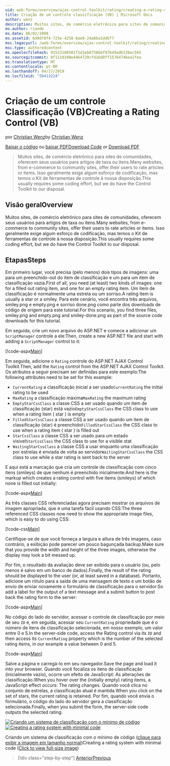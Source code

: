 ```yaml
---
uid: web-forms/overview/ajax-control-toolkit/rating/creating-a-rating-control-vb
title: Criação de um controle classificação (VB) | Microsoft Docs
author: wenz
description: Muitos sites, de comércio eletrônico para sites de comunidades, oferecem seus usuários para artigos de taxa ou itens. Isso geralmente exige algum esforço de codificação, mas temos o...
ms.author: riande
ms.date: 06/02/2008
ms.assetid: 6d0d70f4-725e-4258-8ae8-24a6ba1ddbf7
msc.legacyurl: /web-forms/overview/ajax-control-toolkit/rating/creating-a-rating-control-vb
msc.type: authoredcontent
ms.openlocfilehash: 91523180501f1d1eb67586bf97649ad6226ec565
ms.sourcegitcommit: 0f1119340e4464720cfd16d0ff15764746ea1fea
ms.translationtype: MT
ms.contentlocale: pt-BR
ms.lasthandoff: 04/17/2019
ms.locfileid: "59413224"
---
```

# <a name="creating-a-rating-control-vb"></a><span data-ttu-id="9a134-104">Criação de um controle Classificação (VB)</span><span class="sxs-lookup"><span data-stu-id="9a134-104">Creating a Rating Control (VB)</span></span>

<span data-ttu-id="9a134-105">por [Christian Wenz](https://github.com/wenz)</span><span class="sxs-lookup"><span data-stu-id="9a134-105">by [Christian Wenz](https://github.com/wenz)</span></span>

<span data-ttu-id="9a134-106">[Baixar o código](http://download.microsoft.com/download/9/3/f/93f8daea-bebd-4821-833b-95205389c7d0/rating0.vb.zip) ou [baixar PDF](http://download.microsoft.com/download/2/d/c/2dc10e34-6983-41d4-9c08-f78f5387d32b/rating0VB.pdf)</span><span class="sxs-lookup"><span data-stu-id="9a134-106">[Download Code](http://download.microsoft.com/download/9/3/f/93f8daea-bebd-4821-833b-95205389c7d0/rating0.vb.zip) or [Download PDF](http://download.microsoft.com/download/2/d/c/2dc10e34-6983-41d4-9c08-f78f5387d32b/rating0VB.pdf)</span></span>

> <span data-ttu-id="9a134-107">Muitos sites, de comércio eletrônico para sites de comunidades, oferecem seus usuários para artigos de taxa ou itens.</span><span class="sxs-lookup"><span data-stu-id="9a134-107">Many websites, from e-commerce to community sites, offer their users to rate articles or items.</span></span> <span data-ttu-id="9a134-108">Isso geralmente exige algum esforço de codificação, mas temos o Kit de ferramentas de controle à nossa disposição.</span><span class="sxs-lookup"><span data-stu-id="9a134-108">This usually requires some coding effort, but we do have the Control Toolkit to our disposal.</span></span>


## <a name="overview"></a><span data-ttu-id="9a134-109">Visão geral</span><span class="sxs-lookup"><span data-stu-id="9a134-109">Overview</span></span>

<span data-ttu-id="9a134-110">Muitos sites, de comércio eletrônico para sites de comunidades, oferecem seus usuários para artigos de taxa ou itens.</span><span class="sxs-lookup"><span data-stu-id="9a134-110">Many websites, from e-commerce to community sites, offer their users to rate articles or items.</span></span> <span data-ttu-id="9a134-111">Isso geralmente exige algum esforço de codificação, mas temos o Kit de ferramentas de controle à nossa disposição.</span><span class="sxs-lookup"><span data-stu-id="9a134-111">This usually requires some coding effort, but we do have the Control Toolkit to our disposal.</span></span>

## <a name="steps"></a><span data-ttu-id="9a134-112">Etapas</span><span class="sxs-lookup"><span data-stu-id="9a134-112">Steps</span></span>

<span data-ttu-id="9a134-113">Em primeiro lugar, você precisa (pelo menos) dois tipos de imagens: uma para um preenchido-out do item de classificação e um para um item de classificação vazia.</span><span class="sxs-lookup"><span data-stu-id="9a134-113">First of all, you need (at least) two kinds of images: one for a filled out rating item, and one for an empty rating item.</span></span> <span data-ttu-id="9a134-114">Um item de classificação é normalmente uma estrela ou um sorriso.</span><span class="sxs-lookup"><span data-stu-id="9a134-114">A rating item is usually a star or a smiley.</span></span> <span data-ttu-id="9a134-115">Para este cenário, você encontra três arquivos, smiley.png e empty.png e sorriso done.png como parte dos downloads de código de origem para este tutorial.</span><span class="sxs-lookup"><span data-stu-id="9a134-115">For this scenario, you find three files, smiley.png and empty.png and smiley-done.png as part of the source code downloads for this tutorial.</span></span>

<span data-ttu-id="9a134-116">Em seguida, crie um novo arquivo do ASP.NET e comece a adicionar um `ScriptManager` controle a ele:</span><span class="sxs-lookup"><span data-stu-id="9a134-116">Then, create a new ASP.NET file and start with adding a `ScriptManager` control to it:</span></span>

[!code-aspx[Main](creating-a-rating-control-vb/samples/sample1.aspx)]

<span data-ttu-id="9a134-117">Em seguida, adicione o `Rating` controle do ASP.NET AJAX Control Toolkit.</span><span class="sxs-lookup"><span data-stu-id="9a134-117">Then, add the `Rating` control from the ASP.NET AJAX Control Toolkit.</span></span> <span data-ttu-id="9a134-118">Os atributos a seguir precisam ser definidas para este exemplo:</span><span class="sxs-lookup"><span data-stu-id="9a134-118">The following attributes need to be set for this example:</span></span>

- <span data-ttu-id="9a134-119">`CurrentRating` a classificação inicial a ser usado</span><span class="sxs-lookup"><span data-stu-id="9a134-119">`CurrentRating` the initial rating to be used</span></span>
- <span data-ttu-id="9a134-120">`MaxRating` a classificação máxima</span><span class="sxs-lookup"><span data-stu-id="9a134-120">`MaxRating` the maximum rating</span></span>
- <span data-ttu-id="9a134-121">`EmptyStarCssClass` a classe CSS a ser usado quando um item de classificação (star) está vazio</span><span class="sxs-lookup"><span data-stu-id="9a134-121">`EmptyStarCssClass` the CSS class to use when a rating item ( star ) is empty</span></span>
- <span data-ttu-id="9a134-122">`FilledStarCssClass` a classe CSS a ser usado quando um item de classificação (star) é preenchido</span><span class="sxs-lookup"><span data-stu-id="9a134-122">`FilledStarCssClass` the CSS class to use when a rating item ( star ) is filled out</span></span>
- <span data-ttu-id="9a134-123">`StarCssClass` a classe CSS a ser usado para um estado visível</span><span class="sxs-lookup"><span data-stu-id="9a134-123">`StarCssClass` the CSS class to use for a visible stat</span></span>
- <span data-ttu-id="9a134-124">`WaitingStarCssClass` a classe CSS a usar enquanto uma classificação por estrelas é enviada de volta ao servidor</span><span class="sxs-lookup"><span data-stu-id="9a134-124">`WaitingStarCssClass` the CSS class to use while a star rating is sent back to the server</span></span>

<span data-ttu-id="9a134-125">E aqui está a marcação que cria um controle de classificação com cinco itens (smileys) de que nenhum é preenchido inicialmente:</span><span class="sxs-lookup"><span data-stu-id="9a134-125">And here is the markup which creates a rating control with five items (smileys) of which none is filled out initially:</span></span>

[!code-aspx[Main](creating-a-rating-control-vb/samples/sample2.aspx)]

<span data-ttu-id="9a134-126">As três classes CSS referenciadas agora precisam mostrar os arquivos de imagem apropriada, que é uma tarefa fácil usando CSS:</span><span class="sxs-lookup"><span data-stu-id="9a134-126">The three referenced CSS classes now need to show the appropriate image files, which is easy to do using CSS:</span></span>

[!code-css[Main](creating-a-rating-control-vb/samples/sample3.css)]

<span data-ttu-id="9a134-127">Certifique-se de que você forneça a largura e altura de três imagens, caso contrário, a exibição pode parecer um pouco bagunçada backup.</span><span class="sxs-lookup"><span data-stu-id="9a134-127">Make sure that you provide the width and height of the three images, otherwise the display may look a bit messed up.</span></span>

<span data-ttu-id="9a134-128">Por fim, o resultado da avaliação deve ser exibido para o usuário (ou, pelo menos é salvo em um banco de dados).</span><span class="sxs-lookup"><span data-stu-id="9a134-128">Finally, the result of the rating should be displayed to the user (or, at least saved in a database).</span></span> <span data-ttu-id="9a134-129">Portanto, adicione um rótulo para a saída de uma mensagem de texto e um botão de envio de enviar novamente o formulário de classificação para o servidor:</span><span class="sxs-lookup"><span data-stu-id="9a134-129">So add a label for the output of a text message and a submit button to post back the rating form to the server:</span></span>

[!code-aspx[Main](creating-a-rating-control-vb/samples/sample4.aspx)]

<span data-ttu-id="9a134-130">No código do lado do servidor, acessar o controle de classificação por meio de seu `ID` e, em seguida, acessar seu `CurrentRating` propriedade que é o número de itens de classificação selecionada, em nosso exemplo, um valor entre 0 e 5.</span><span class="sxs-lookup"><span data-stu-id="9a134-130">In the server-side code, access the Rating control via its `ID` and then access its `CurrentRating` property which is the number of the selected rating items, in our example a value between 0 and 5.</span></span>

[!code-aspx[Main](creating-a-rating-control-vb/samples/sample5.aspx)]

<span data-ttu-id="9a134-131">Salve a página e carregá-lo em seu navegador.</span><span class="sxs-lookup"><span data-stu-id="9a134-131">Save the page and load it into your browser.</span></span> <span data-ttu-id="9a134-132">Quando você focaliza os itens de classificação (inicialmente vazio), ocorre um efeito de JavaScript: As alterações de classificação.</span><span class="sxs-lookup"><span data-stu-id="9a134-132">When you hover over the (initially empty) rating items, a JavaScript effect occurs: The rating changes.</span></span> <span data-ttu-id="9a134-133">Quando você clica no conjunto de estrelas, a classificação atual é mantida.</span><span class="sxs-lookup"><span data-stu-id="9a134-133">When you click on the set of stars, the current rating is retained.</span></span> <span data-ttu-id="9a134-134">Por fim, quando você envia o formulário, o código do lado do servidor gera a classificação selecionada.</span><span class="sxs-lookup"><span data-stu-id="9a134-134">Finally, when you submit the form, the server-side code outputs the selected rating.</span></span>


<span data-ttu-id="9a134-135">[![Criando um sistema de classificação com o mínimo de código](creating-a-rating-control-vb/_static/image2.png)](creating-a-rating-control-vb/_static/image1.png)</span><span class="sxs-lookup"><span data-stu-id="9a134-135">[![Creating a rating system with minimal code](creating-a-rating-control-vb/_static/image2.png)](creating-a-rating-control-vb/_static/image1.png)</span></span>

<span data-ttu-id="9a134-136">Criando um sistema de classificação com o mínimo de código ([clique para exibir a imagem em tamanho normal](creating-a-rating-control-vb/_static/image3.png))</span><span class="sxs-lookup"><span data-stu-id="9a134-136">Creating a rating system with minimal code ([Click to view full-size image](creating-a-rating-control-vb/_static/image3.png))</span></span>

> [!div class="step-by-step"]
> [<span data-ttu-id="9a134-137">Anterior</span><span class="sxs-lookup"><span data-stu-id="9a134-137">Previous</span></span>](creating-a-rating-control-cs.md)
